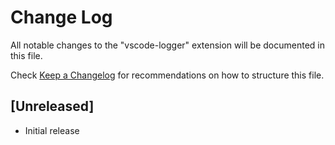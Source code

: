 # Change Log

All notable changes to the "vscode-logger" extension will be documented in this file.

Check [Keep a Changelog](http://keepachangelog.com/) for recommendations on how to structure this file.

## [Unreleased]

- Initial release
